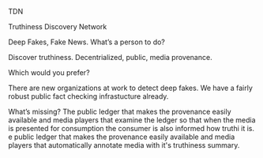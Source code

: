 TDN

Truthiness Discovery Network

Deep Fakes, Fake News. What’s a person to do?

Discover truthiness. Decentrialized, public, media provenance.

Which would you prefer?

There are new organizations at work to detect deep fakes. We have a fairly robust public fact checking infrastucture already.

What’s missing? The public ledger that makes the provenance easily available and media players that examine the ledger so that when the media is presented for consumption the consumer is also informed how truthi it is.
e public ledger that makes the provenance easily available and media players that automatically annotate media with it's truthiness summary.
